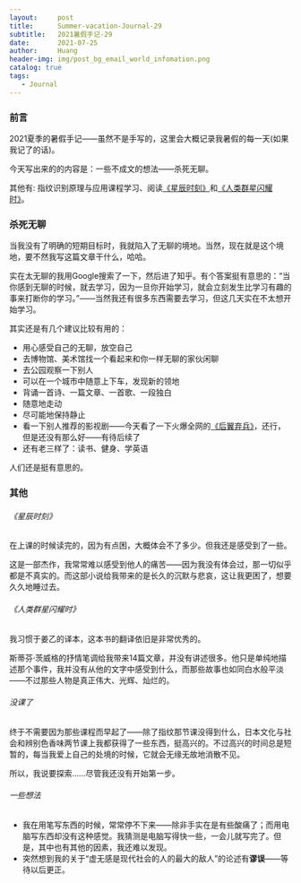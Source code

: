 ```yaml
---
layout:     post
title:      Summer-vacation-Journal-29
subtitle:   2021暑假手记-29
date:       2021-07-25
author:     Huang
header-img: img/post_bg_email_world_infomation.png
catalog: true
tags:
   - Journal
---
```


### 前言

2021夏季的暑假手记——虽然不是手写的，这里会大概记录我暑假的每一天(如果我记了的话)。

今天写出来的的内容是：一些不成文的想法——杀死无聊。

其他有: 指纹识别原理与应用课程学习、阅读[《星辰时刻》](https://book.douban.com/subject/30431414/)和[《人类群星闪耀时》](https://book.douban.com/subject/34434342)。

### 杀死无聊

当我没有了明确的短期目标时，我就陷入了无聊的境地。当然，现在就是这个境地，要不然我写这篇文章干什么，哈哈。

实在太无聊的我用Google搜索了一下，然后进了知乎。有个答案挺有意思的：“当你感到无聊的时候，就去学习，因为一旦你开始学习，就会立刻发生比学习有趣的事来打断你的学习。”——当然我还有很多东西需要去学习，但这几天实在不太想开始学习。

其实还是有几个建议比较有用的：

* 用心感受自己的无聊，放空自己
* 去博物馆、美术馆找一个看起来和你一样无聊的家伙闲聊
* 去公园观察一下别人
* 可以在一个城市中随意上下车，发现新的领地
* 背诵一首诗、一篇文章、一首歌、一段独白
* 随意地走动
* 尽可能地保持静止
* 看一下别人推荐的影视剧——今天看了一下火爆全网的[《后翼弃兵》](https://movie.douban.com/subject/32579283/)，还行，但是还没有那么好——有待后续了
* 还有老三样了：读书、健身、学英语

人们还是挺有意思的。

### 其他

###### 《星辰时刻》

在上课的时候读完的，因为有点困，大概体会不了多少。但我还是感受到了一些。

这是一部杰作，我常常难以感受到他人的痛苦——因为我没有体会过，那一切似乎都是不真实的。而这部小说给我带来的是长久的沉默与悲哀，这让我更困了，想要久久地睡过去。

###### 《人类群星闪耀时》

我习惯于姜乙的译本，这本书的翻译依旧是非常优秀的。

斯蒂芬·茨威格的抒情笔调给我带来14篇文章，并没有讲述很多。他只是单纯地描述那个事件，我并没有从他的文字中感受到什么，而那些故事也如同白水般平淡——不过那些人物是真正伟大、光辉、灿烂的。

###### 没课了

终于不需要因为那些课程而早起了——除了指纹那节课没得到什么，日本文化与社会和辨别色香味两节课上我都获得了一些东西，挺高兴的。不过高兴的时间总是短暂的，每当我爱上自己的处境的时候，它就会无缘无故地消散不见。

所以，我说要探索……尽管我还没有开始第一步。

###### 一些想法

* 我在用笔写东西的时候，常常停不下来——除非手实在是有些酸痛了；而用电脑写东西却没有这种感觉。我猜测是电脑写得快一些，一会儿就写完了。但是，其中也有其他的因素，我还难以发现。
* 突然想到我的关于“虚无感是现代社会的人的最大的敌人”的论述有**谬误**——等待以后更正。
